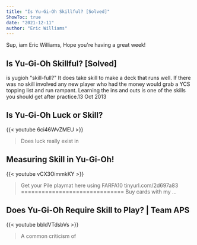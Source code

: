 ```yaml
---
title: "Is Yu-Gi-Oh Skillful? [Solved]"
ShowToc: true 
date: "2021-12-11"
author: "Eric Williams" 
---
```


Sup, iam Eric Williams, Hope you're having a great week!
## Is Yu-Gi-Oh Skillful? [Solved]
is yugioh "skill-full?" It does take skill to make a deck that runs well. If there was no skill involved any new player who had the money would grab a YCS topping list and run rampant. Learning the ins and outs is one of the skills you should get after practice.13 Oct 2013

## Is Yu-Gi-Oh Luck or Skill?
{{< youtube 6ci46WvZMEU >}}
>Does luck really exist in 

## Measuring Skill in Yu-Gi-Oh!
{{< youtube vCX3OimmkKY >}}
>Get your Pile playmat here using FARFA10 tinyurl.com/2d697a83 ============================== Buy cards with my ...

## Does Yu-Gi-Oh Require Skill to Play? | Team APS
{{< youtube bbldVTdsbVs >}}
>A common criticism of 


